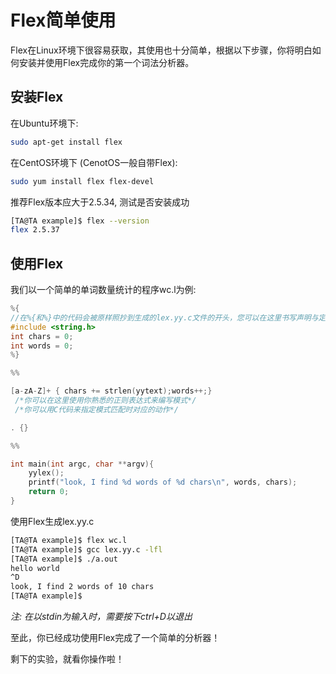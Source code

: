 # Flex简单使用

Flex在Linux环境下很容易获取，其使用也十分简单，根据以下步骤，你将明白如何安装并使用Flex完成你的第一个词法分析器。

## 安装Flex

在Ubuntu环境下: 

```bash
sudo apt-get install flex
```

在CentOS环境下 (CenotOS一般自带Flex):

```bash
sudo yum install flex flex-devel
```

推荐Flex版本应大于2.5.34, 测试是否安装成功

```bash
[TA@TA example]$ flex --version
flex 2.5.37
```

## 使用Flex

我们以一个简单的单词数量统计的程序wc.l为例: 

```c
%{
//在%{和%}中的代码会被原样照抄到生成的lex.yy.c文件的开头，您可以在这里书写声明与定义
#include <string.h>
int chars = 0;
int words = 0;
%}

%%

[a-zA-Z]+ { chars += strlen(yytext);words++;}
 /*你可以在这里使用你熟悉的正则表达式来编写模式*/
 /*你可以用C代码来指定模式匹配时对应的动作*/

. {}

%%

int main(int argc, char **argv){
    yylex();
    printf("look, I find %d words of %d chars\n", words, chars);
	return 0;
}
```

使用Flex生成lex.yy.c

```bash
[TA@TA example]$ flex wc.l 
[TA@TA example]$ gcc lex.yy.c -lfl
[TA@TA example]$ ./a.out 
hello world
^D
look, I find 2 words of 10 chars
[TA@TA example]$ 
```

*注: 在以stdin为输入时，需要按下ctrl+D以退出*

至此，你已经成功使用Flex完成了一个简单的分析器！

剩下的实验，就看你操作啦！
